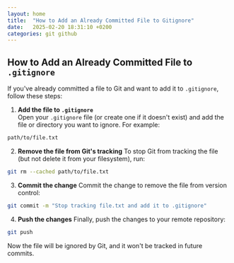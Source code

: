 ```yaml
---
layout: home
title:  "How to Add an Already Committed File to Gitignore"
date:   2025-02-20 18:31:10 +0200
categories: git github
---
```


## How to Add an Already Committed File to `.gitignore`

If you've already committed a file to Git and want to add it to `.gitignore`, follow these steps:

1. **Add the file to `.gitignore`**  
   Open your `.gitignore` file (or create one if it doesn't exist) and add the file or directory you want to ignore. For example:

```bash
path/to/file.txt
```

2. **Remove the file from Git's tracking**
To stop Git from tracking the file (but not delete it from your filesystem), run:

```bash
git rm --cached path/to/file.txt
```

3. **Commit the change**
Commit the change to remove the file from version control:
```bash
git commit -m "Stop tracking file.txt and add it to .gitignore"
```

4. **Push the changes**
Finally, push the changes to your remote repository:
```bash
git push
```

Now the file will be ignored by Git, and it won't be tracked in future commits.